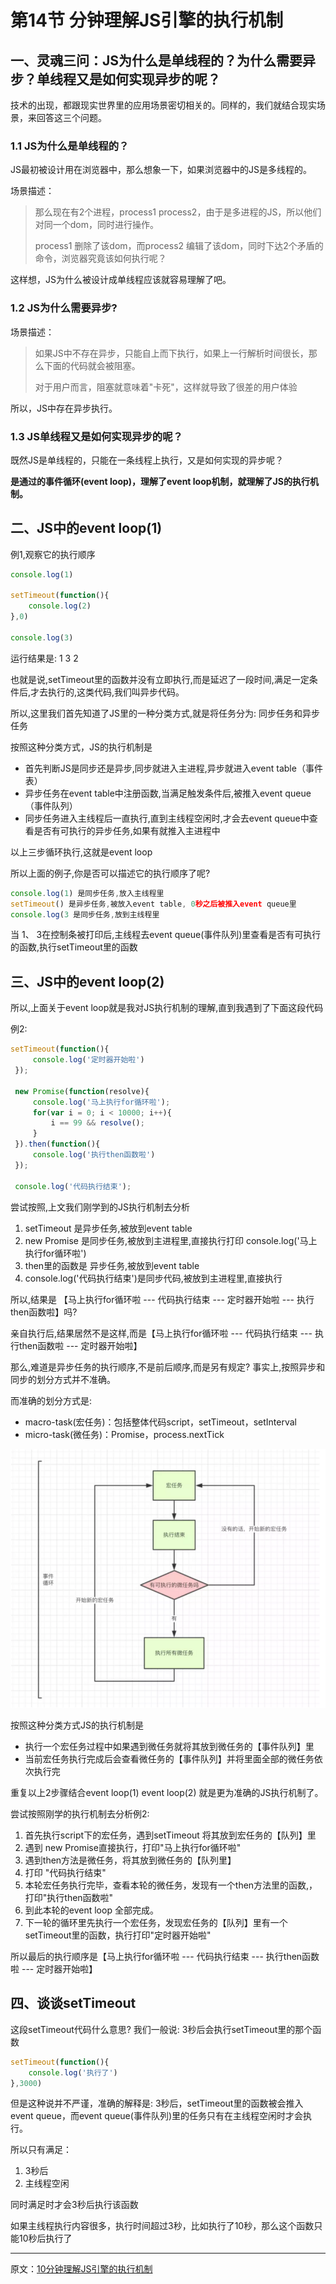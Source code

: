 # 第14节 分钟理解JS引擎的执行机制

## 一、灵魂三问：JS为什么是单线程的？为什么需要异步？单线程又是如何实现异步的呢？

技术的出现，都跟现实世界里的应用场景密切相关的。同样的，我们就结合现实场景，来回答这三个问题。

### 1.1 JS为什么是单线程的？

JS最初被设计用在浏览器中，那么想象一下，如果浏览器中的JS是多线程的。

场景描述：

> 那么现在有2个进程，process1 process2，由于是多进程的JS，所以他们对同一个dom，同时进行操作。
>
> process1 删除了该dom，而process2 编辑了该dom，同时下达2个矛盾的命令，浏览器究竟该如何执行呢？

这样想，JS为什么被设计成单线程应该就容易理解了吧。

### 1.2 JS为什么需要异步?

场景描述：

> 如果JS中不存在异步，只能自上而下执行，如果上一行解析时间很长，那么下面的代码就会被阻塞。
>
> 对于用户而言，阻塞就意味着"卡死"，这样就导致了很差的用户体验

所以，JS中存在异步执行。

### 1.3 JS单线程又是如何实现异步的呢？

既然JS是单线程的，只能在一条线程上执行，又是如何实现的异步呢？

**是通过的事件循环\(event loop\)，理解了event loop机制，就理解了JS的执行机制。**

## 二、JS中的event loop\(1\)

例1,观察它的执行顺序

```js
console.log(1)
    
setTimeout(function(){
    console.log(2)
},0)

console.log(3)
```

运行结果是: 1 3 2

也就是说,setTimeout里的函数并没有立即执行,而是延迟了一段时间,满足一定条件后,才去执行的,这类代码,我们叫异步代码。

所以,这里我们首先知道了JS里的一种分类方式,就是将任务分为: 同步任务和异步任务

按照这种分类方式，JS的执行机制是

* 首先判断JS是同步还是异步,同步就进入主进程,异步就进入event table（事件表）
* 异步任务在event table中注册函数,当满足触发条件后,被推入event queue（事件队列）
* 同步任务进入主线程后一直执行,直到主线程空闲时,才会去event queue中查看是否有可执行的异步任务,如果有就推入主进程中

以上三步循环执行,这就是event loop

所以上面的例子,你是否可以描述它的执行顺序了呢?

```js
console.log(1) 是同步任务,放入主线程里
setTimeout() 是异步任务,被放入event table, 0秒之后被推入event queue里
console.log(3 是同步任务,放到主线程里
```

当 1、 3在控制条被打印后,主线程去event queue\(事件队列\)里查看是否有可执行的函数,执行setTimeout里的函数

## 三、JS中的event loop\(2\)

所以,上面关于event loop就是我对JS执行机制的理解,直到我遇到了下面这段代码

例2:

```js
setTimeout(function(){
     console.log('定时器开始啦')
 });
 
 new Promise(function(resolve){
     console.log('马上执行for循环啦');
     for(var i = 0; i < 10000; i++){
         i == 99 && resolve();
     }
 }).then(function(){
     console.log('执行then函数啦')
 });
 
 console.log('代码执行结束');
```

尝试按照,上文我们刚学到的JS执行机制去分析

1. setTimeout 是异步任务,被放到event table
2. new Promise 是同步任务,被放到主进程里,直接执行打印 console.log\('马上执行for循环啦'\)
3. then里的函数是 异步任务,被放到event table
4. console.log\('代码执行结束'\)是同步代码,被放到主进程里,直接执行

所以,结果是 【马上执行for循环啦 --- 代码执行结束 --- 定时器开始啦 --- 执行then函数啦】吗?

亲自执行后,结果居然不是这样,而是【马上执行for循环啦 --- 代码执行结束 --- 执行then函数啦 --- 定时器开始啦】

那么,难道是异步任务的执行顺序,不是前后顺序,而是另有规定? 事实上,按照异步和同步的划分方式并不准确。

而准确的划分方式是:

* macro-task\(宏任务\)：包括整体代码script，setTimeout，setInterval
* micro-task\(微任务\)：Promise，process.nextTick

![](/assets/386112937-5a5763d9ef823_articlex.png)

按照这种分类方式JS的执行机制是

* 执行一个宏任务过程中如果遇到微任务就将其放到微任务的【事件队列】里
* 当前宏任务执行完成后会查看微任务的【事件队列】并将里面全部的微任务依次执行完

重复以上2步骤结合event loop\(1\) event loop\(2\) 就是更为准确的JS执行机制了。

尝试按照刚学的执行机制去分析例2:

1. 首先执行script下的宏任务，遇到setTimeout 将其放到宏任务的【队列】里
2. 遇到 new Promise直接执行，打印"马上执行for循环啦"
3. 遇到then方法是微任务，将其放到微任务的【队列里】
4. 打印 "代码执行结束"
5. 本轮宏任务执行完毕，查看本轮的微任务，发现有一个then方法里的函数,，打印"执行then函数啦"
6. 到此本轮的event loop 全部完成。
7. 下一轮的循环里先执行一个宏任务，发现宏任务的【队列】里有一个 setTimeout里的函数，执行打印"定时器开始啦"

所以最后的执行顺序是【马上执行for循环啦 --- 代码执行结束 --- 执行then函数啦 --- 定时器开始啦】

## 四、谈谈setTimeout

这段setTimeout代码什么意思? 我们一般说: 3秒后会执行setTimeout里的那个函数

```js
setTimeout(function(){
    console.log('执行了')
},3000)   
```

但是这种说并不严谨，准确的解释是: 3秒后，setTimeout里的函数被会推入event queue，而event queue\(事件队列\)里的任务只有在主线程空闲时才会执行。

所以只有满足：

1. 3秒后
2. 主线程空闲

同时满足时才会3秒后执行该函数

如果主线程执行内容很多，执行时间超过3秒，比如执行了10秒，那么这个函数只能10秒后执行了

---

原文：[10分钟理解JS引擎的执行机制](https://segmentfault.com/a/1190000012806637)

